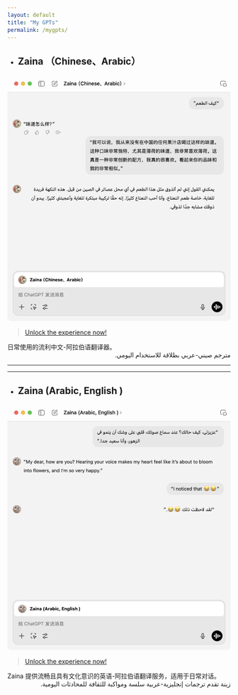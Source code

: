 ```yaml
---
layout: default
title: "My GPTs"
permalink: /mygpts/
---
```


- ## Zaina （Chinese、Arabic）

<img src="/assets/images/Zaina-Chinese-Arabic.png" alt="Zaina (Chinese, Arabic)" class="post-image">

>[Unlock the experience now!](https://chatgpt.com/g/g-6739c10a75e08191bcbc82d4686be4ac-zaina-chinese-arabic)

<!-- 双语内容上下显示 -->
<div class="bilingual">
  <div class="zh">
    日常使用的流利中文-阿拉伯语翻译器。
  </div>
  <div class="ar" dir="rtl">
    مترجم صيني-عربي بطلاقة للاستخدام اليومي.
  </div>
</div>



---
---

- ## Zaina (Arabic, English )

<img src="/assets/images/Zaina-Chinese-English.png" alt="Zaina (Chinese, Arabic)" class="post-image">

>[Unlock the experience now!](https://chatgpt.com/g/g-673b1f7347288191be080f68e585cd78-zaina-arabic-english)

<!-- 双语内容上下显示 -->
<div class="bilingual">
  <div class="zh">
    Zaina 提供流畅且具有文化意识的英语-阿拉伯语翻译服务，适用于日常对话。
  </div>
  <div class="ar" dir="rtl">
    زينة تقدم ترجمات إنجليزية-عربية سلسة ومواكبة للثقافة للمحادثات اليومية.
  </div>
</div>



